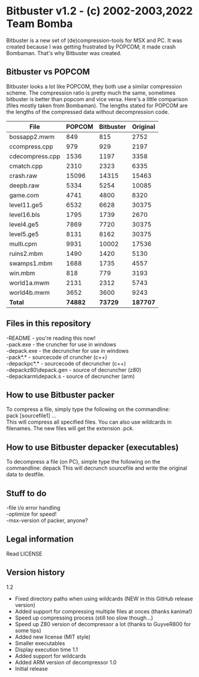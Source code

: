 # Bitbuster v1.2 - (c) 2002-2003,2022 Team Bomba
Bitbuster is a new set of (de)compression-tools for MSX and PC. It was created because I was getting frustrated by POPCOM; it made crash Bombaman. That's why Bitbuster was created.

## Bitbuster vs POPCOM
Bitbuster looks a lot like POPCOM, they both use a similar compression scheme. The compression ratio is pretty much the same, sometimes bitbuster is better than popcom and vice versa. Here's a little comparison (files mostly taken from Bombaman). The lengths stated for POPCOM are the lengths of the compressed data without decompression code.

| File | POPCOM | Bitbuster | Original |
|---|---|---|---|
|bossapp2.mwm |		849	|	815	|	2752|
|ccompress.cpp |	979	|	929|		2197|
|cdecompress.cpp|		1536	|	1197	|	3358|
|cmatch.cpp |	2310	|	2323|		6335|
|crash.raw |	15096	|	14315	|	15463|
|deepb.raw |	5334|		5254|		10085|
|game.com |	4741|		4800|		8320|
|level11.ge5 |		6532	|	6628	|	30375|
|level16.bls |		1795	|	1739	|	2670|
|level4.ge5	|	7869	|	7720	|	30375|
|level5.ge5	|	8131|		8162	|	30375|
|multi.cpm |	9931|		10002	|	17536|
|ruins2.mbm	|	1490	|	1420	|	5130|
|swamps1.mbm |		1688	|	1735	|	4557|
|win.mbm |		818	|	779	|	3193|
|world1a.mwm |		2131	|	2312|		5743|
|world4b.mwm |		3652	|	3600|		9243|
|**Total** |	**74882**	|	**73729**	|	**187707**|

## Files in this repository
-README - you're reading this now!\
-pack.exe - the cruncher for use in windows\
-depack.exe - the decruncher for use in windows\
-pack\*.* - sourcecode of cruncher (c++)\
-depackpc\*.* - sourcecode of decruncher (c++)\
-depackz80\depack.gen - source of decruncher (z80)\
-depackarm\depack.s - source of decruncher (arm)

## How to use Bitbuster packer
To compress a file, simply type the following on the commandline:\
pack <sourcefile> [sourcefile1] ...\
This will compress all specified files. You can also use wildcards in filenames. The new files will get the extension .pck. 

## How to use Bitbuster depacker (executables)
To decompress a file (on PC), simple type the following on the commandline:
depack <sourcefile> <destfile>
This will decrunch sourcefile and write the original data to destfile.

## Stuff to do
-file i/o error handling\
-optimize for speed!\
-msx-version of packer, anyone?

## Legal information
Read LICENSE

## Version history
1.2
- Fixed directory paths when using wildcards (NEW in this GitHub release version)
- Added support for compressing multiple files at onces (thanks kanima!)
- Speed up compressing process (still too slow though...)
- Speed up Z80 version of decompressor a lot (thanks to GuyveR800 for some tips)
- Added new license (MIT style)
- Smaller executables
- Display execution time
1.1
- Added support for wildcards
- Added ARM version of decompressor
1.0
- Initial release

